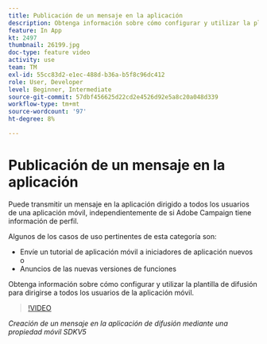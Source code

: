 ```yaml
---
title: Publicación de un mensaje en la aplicación
description: Obtenga información sobre cómo configurar y utilizar la plantilla de difusión para dirigirse a todos los usuarios de la aplicación móvil.
feature: In App
kt: 2497
thumbnail: 26199.jpg
doc-type: feature video
activity: use
team: TM
exl-id: 55cc83d2-e1ec-488d-b36a-b5f8c96dc412
role: User, Developer
level: Beginner, Intermediate
source-git-commit: 57dbf456625d22cd2e4526d92e5a8c20a048d339
workflow-type: tm+mt
source-wordcount: '97'
ht-degree: 8%

---
```


# Publicación de un mensaje en la aplicación

Puede transmitir un mensaje en la aplicación dirigido a todos los usuarios de una aplicación móvil, independientemente de si Adobe Campaign tiene información de perfil.

Algunos de los casos de uso pertinentes de esta categoría son:

* Envíe un tutorial de aplicación móvil a iniciadores de aplicación nuevos o
* Anuncios de las nuevas versiones de funciones

Obtenga información sobre cómo configurar y utilizar la plantilla de difusión para dirigirse a todos los usuarios de la aplicación móvil.

>[!VIDEO](https://video.tv.adobe.com/v/26199?quality=12)

*Creación de un mensaje en la aplicación de difusión mediante una propiedad móvil SDKV5*
